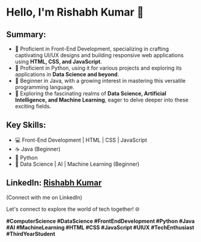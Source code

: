 # Hello, I'm Rishabh Kumar 👋

## Summary:
- 🚀 Proficient in Front-End Development, specializing in crafting captivating UI/UX designs and building responsive web applications using **HTML, CSS, and JavaScript**.
- 🐍 Proficient in Python, using it for various projects and exploring its applications in **Data Science and beyond**.
- 🌱 Beginner in Java, with a growing interest in mastering this versatile programming language.
- 🧠 Exploring the fascinating realms of **Data Science, Artificial Intelligence, and Machine Learning**, eager to delve deeper into these exciting fields.

## Key Skills:
- 💻 Front-End Development | HTML | CSS | JavaScript
- ☕ Java (Beginner)
- 🐍 Python
- 🧠 Data Science | AI | Machine Learning (Beginner)

## LinkedIn: [Rishabh Kumar](https://www.linkedin.com/in/rishabhkumar165/)
(Connect with me on LinkedIn)

Let's connect to explore the world of tech together! 🌐

**#ComputerScience #DataScience #FrontEndDevelopment #Python #Java #AI #MachineLearning #HTML #CSS #JavaScript #UIUX #TechEnthusiast  #ThirdYearStudent**
